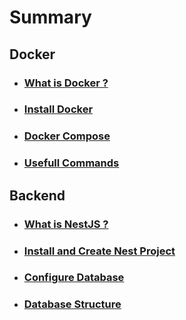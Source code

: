 # Summary

## Docker
- ### [What is Docker ?](docker/0-what-is-docker.md)
- ### [Install Docker](docker/1-install-docker.md)
- ### [Docker Compose](docker/2-docker-compose.md)
- ### [Usefull Commands](docker/3-docker-usefull-commands.md)

## Backend
- ### [What is NestJS ?](backend/0-what-is-nestjs.md)
- ### [Install and Create Nest Project](backend/1-install-and-create-nest-project.md)
- ### [Configure Database](backend/2-configure-database.md)
- ### [Database Structure](backend/3-database-structure.md)
